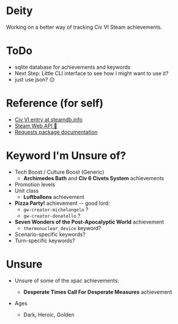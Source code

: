 # Deity

Working on a better way of tracking Civ VI Steam achievements.

# ToDo

* sqlite database for achievements and keywords
* Next Step: Little CLI interface to see how I might want to use it?
* just use json? 😕

# Reference (for self)

* [Civ VI entry at steamdb.info](https://steamdb.info/app/289070/info/)
* [Steam Web API 🤮](https://developer.valvesoftware.com/wiki/Steam_Web_API)
* [Requests package documentation](http://docs.python-requests.org/en/master/)

# Keyword I'm Unsure of?

* Tech Boost / Culture Boost (Generic)
  * **Archimedes Bath** and **Civ 6 Civets System** achievements
* Promotion levels 
* Unit class
  * **Luftballons** achievement
* **Pizza Party!** achievement -- good lord:
  * `gw-creator-michelangelo` ?
  * `gw-creator-donatello` ?
* **Seven Wonders of the Post-Apocalyptic World** achievement
  * `thermonuclear_device` keyword?
* Scenario-specific keywords?
* Turn-specific keywords?

# Unsure

* Unsure of some of the xpac achievements:
  * **Desperate Times Call For Desperate Measures** achievement

* Ages
  * Dark, Heroic, Golden